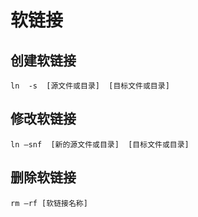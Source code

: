 # 软链接

## 创建软链接

```shell
ln  -s  [源文件或目录]  [目标文件或目录]
```

## 修改软链接

```shell
ln –snf  [新的源文件或目录]  [目标文件或目录]
```

## 删除软链接

```shell
rm –rf [软链接名称]
```